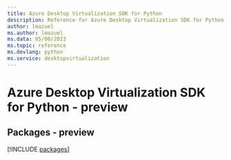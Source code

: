 ```yaml
---
title: Azure Desktop Virtualization SDK for Python
description: Reference for Azure Desktop Virtualization SDK for Python
author: lmazuel
ms.author: lmazuel
ms.data: 05/08/2023
ms.topic: reference
ms.devlang: python
ms.service: desktopvirtualization
---
```

# Azure Desktop Virtualization SDK for Python - preview
## Packages - preview
[!INCLUDE [packages](desktop-virtualization-index.md)]